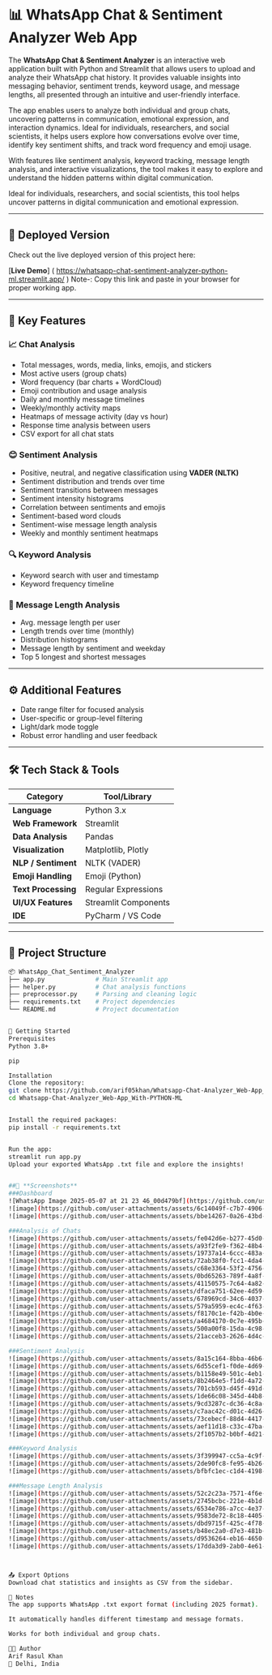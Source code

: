 # 📊 WhatsApp Chat & Sentiment Analyzer Web App

The **WhatsApp Chat & Sentiment Analyzer** is an interactive web application built with Python and Streamlit that allows users to upload and analyze their WhatsApp chat history. It provides valuable insights into messaging behavior, sentiment trends, keyword usage, and message lengths, all presented through an intuitive and user-friendly interface.

The app enables users to analyze both individual and group chats, uncovering patterns in communication, emotional expression, and interaction dynamics. Ideal for individuals, researchers, and social scientists, it helps users explore how conversations evolve over time, identify key sentiment shifts, and track word frequency and emoji usage.

With features like sentiment analysis, keyword tracking, message length analysis, and interactive visualizations, the tool makes it easy to explore and understand the hidden patterns within digital communication.

Ideal for individuals, researchers, and social scientists, this tool helps uncover patterns in digital communication and emotional expression.

---

## 🚀 Deployed Version

Check out the live deployed version of this project here:

[**Live Demo**] ( https://whatsapp-chat-sentiment-analyzer-python-ml.streamlit.app/ ) 
Note-: Copy this link and paste in your browser for proper working app.

---

## 🚀 Key Features

### 📈 Chat Analysis
- Total messages, words, media, links, emojis, and stickers
- Most active users (group chats)
- Word frequency (bar charts + WordCloud)
- Emoji contribution and usage analysis
- Daily and monthly message timelines
- Weekly/monthly activity maps
- Heatmaps of message activity (day vs hour)
- Response time analysis between users
- CSV export for all chat stats

### 😊 Sentiment Analysis
- Positive, neutral, and negative classification using **VADER (NLTK)**
- Sentiment distribution and trends over time
- Sentiment transitions between messages
- Sentiment intensity histograms
- Correlation between sentiments and emojis
- Sentiment-based word clouds
- Sentiment-wise message length analysis
- Weekly and monthly sentiment heatmaps

### 🔍 Keyword Analysis
- Keyword search with user and timestamp
- Keyword frequency timeline

### 📝 Message Length Analysis
- Avg. message length per user
- Length trends over time (monthly)
- Distribution histograms
- Message length by sentiment and weekday
- Top 5 longest and shortest messages

---

## ⚙️ Additional Features
- Date range filter for focused analysis
- User-specific or group-level filtering
- Light/dark mode toggle
- Robust error handling and user feedback

---

## 🛠️ Tech Stack & Tools

| **Category**         | **Tool/Library**         |
|----------------------|--------------------------|
| **Language**         | Python 3.x               |
| **Web Framework**    | Streamlit                |
| **Data Analysis**    | Pandas                   |
| **Visualization**    | Matplotlib, Plotly       |
| **NLP / Sentiment**  | NLTK (VADER)             |
| **Emoji Handling**   | Emoji (Python)           |
| **Text Processing**  | Regular Expressions      |
| **UI/UX Features**   | Streamlit Components     |
| **IDE**              | PyCharm / VS Code        |

---

## 📂 Project Structure

```bash
📦 WhatsApp_Chat_Sentiment_Analyzer
├── app.py              # Main Streamlit app
├── helper.py           # Chat analysis functions
├── preprocessor.py     # Parsing and cleaning logic
├── requirements.txt    # Project dependencies
└── README.md           # Project documentation


🚀 Getting Started
Prerequisites
Python 3.8+

pip

Installation
Clone the repository:
git clone https://github.com/arif05khan/Whatsapp-Chat-Analyzer_Web-App_With-PYTHON-ML.git
cd Whatsapp-Chat-Analyzer_Web-App_With-PYTHON-ML


Install the required packages:
pip install -r requirements.txt


Run the app:
streamlit run app.py
Upload your exported WhatsApp .txt file and explore the insights!


##📸 **Screenshots**
###Dashboard
![WhatsApp Image 2025-05-07 at 21 23 46_00d479bf](https://github.com/user-attachments/assets/2fe917da-82b3-40e2-995f-6bb3cfafd0df)
![image](https://github.com/user-attachments/assets/6c14049f-c7b7-4906-b5bb-18d8776b66a2)
![image](https://github.com/user-attachments/assets/bbe14267-0a26-43bd-8c45-ff8f1b9dd1d2)

###Analysis of Chats
![image](https://github.com/user-attachments/assets/fe042d6e-b277-45d0-900f-87980cc728d2)
![image](https://github.com/user-attachments/assets/a93f2fe9-f362-48b4-a443-9875c6828dd5)
![image](https://github.com/user-attachments/assets/19737a14-6ccc-483a-9a25-651056c8dd7b)
![image](https://github.com/user-attachments/assets/72ab38f0-fcc1-4da4-b8ff-312f6f35f8d9)
![image](https://github.com/user-attachments/assets/c68e3364-53f2-4756-b187-9c46f5816cb7)
![image](https://github.com/user-attachments/assets/0bd65263-789f-4a8f-873a-6c64f73443f6)
![image](https://github.com/user-attachments/assets/41150575-7c64-4a82-8611-30b1674efa70)
![image](https://github.com/user-attachments/assets/dfaca751-62ee-4d59-8346-569cdae91ece)
![image](https://github.com/user-attachments/assets/678969cd-34c6-4037-9944-00ca825afe3e)
![image](https://github.com/user-attachments/assets/579a5959-ec4c-4f63-bf50-19a904c8d96e)
![image](https://github.com/user-attachments/assets/f8170c1e-f42b-4b0e-baf2-092891a0378c)
![image](https://github.com/user-attachments/assets/a4684170-0c7e-495b-b0d8-37f9b880817c)
![image](https://github.com/user-attachments/assets/500a00f8-15da-4c98-8175-1445fd5e1476)
![image](https://github.com/user-attachments/assets/21acceb3-2626-4d4c-9005-78f210ab8b1d)

###Sentiment Analysis
![image](https://github.com/user-attachments/assets/8a15c164-8bba-46b6-b562-a949e07a0e44)
![image](https://github.com/user-attachments/assets/6d55cef1-f0de-4d69-a486-d0f8a33eede6)
![image](https://github.com/user-attachments/assets/b1158e49-501c-4eb1-9773-01cb0f0948fc)
![image](https://github.com/user-attachments/assets/8b2464e5-f1dd-4a72-b25c-65fe54d31e5e)
![image](https://github.com/user-attachments/assets/701cb593-d45f-491d-8fd2-4ea1fc2f7c95)
![image](https://github.com/user-attachments/assets/1de66c08-345d-44b8-8d68-569feab7547d)
![image](https://github.com/user-attachments/assets/9cd3287c-dc36-4c8a-82fa-1990b18a8c28)
![image](https://github.com/user-attachments/assets/c7aac42c-d01c-4d26-99b9-1defe3cfa97a)
![image](https://github.com/user-attachments/assets/73cebecf-88d4-4417-9e24-35d3d4a19d33)
![image](https://github.com/user-attachments/assets/aef11d18-c33c-47ba-89f8-78be43c82e2a)
![image](https://github.com/user-attachments/assets/2f1057b2-b0bf-4d21-b159-db716b7c7c4c)

###Keyword Analysis
![image](https://github.com/user-attachments/assets/3f399947-cc5a-4c9f-adf1-27fe17d663df)
![image](https://github.com/user-attachments/assets/2de90fc8-fe95-4b26-99b9-5a290ad9ce78)
![image](https://github.com/user-attachments/assets/bfbfc1ec-c1d4-4198-b346-b9321172fdf7)

###Message Length Analysis
![image](https://github.com/user-attachments/assets/52c2c23a-7571-4f6e-b7c8-ccd406570e7e)
![image](https://github.com/user-attachments/assets/2745bcbc-221e-4b1d-95bd-66af9b20d5c4)
![image](https://github.com/user-attachments/assets/6534e786-a7cc-4e37-a8f1-9e727d622ac8)
![image](https://github.com/user-attachments/assets/9583de72-8c18-4405-bce0-40a0322a3e23)
![image](https://github.com/user-attachments/assets/dbd9715f-425c-4f78-b5dd-860e54577521)
![image](https://github.com/user-attachments/assets/b48ec2a0-d7e3-481b-9de3-21dbfe05a40a)
![image](https://github.com/user-attachments/assets/d9536264-eb16-4650-bec7-98f25a4124fb)
![image](https://github.com/user-attachments/assets/17dda3d9-2ab0-4e61-a70a-3523156e0d88)



📤 Export Options
Download chat statistics and insights as CSV from the sidebar.

📌 Notes
The app supports WhatsApp .txt export format (including 2025 format).

It automatically handles different timestamp and message formats.

Works for both individual and group chats.

👨‍💻 Author
Arif Rasul Khan
📍 Delhi, India
